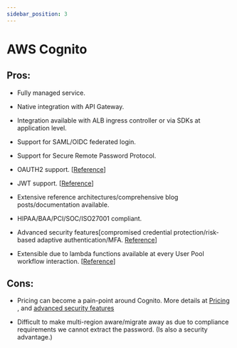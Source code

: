 ```yaml
---
sidebar_position: 3
---
```


# AWS Cognito

## Pros:

- Fully managed service.

- Native integration with API Gateway.

- Integration available with ALB ingress controller or via SDKs at application level.

- Support for SAML/OIDC federated login.

- Support for Secure Remote Password Protocol.

- OAUTH2 support. [[Reference](https://aws.amazon.com/blogs/mobile/understanding-amazon-cognito-user-pool-oauth-2-0-grants/ "https://aws.amazon.com/blogs/mobile/understanding-amazon-cognito-user-pool-oauth-2-0-grants/")]

- JWT support. [[Reference](https://docs.aws.amazon.com/cognito/latest/developerguide/authentication.html "https://docs.aws.amazon.com/cognito/latest/developerguide/authentication.html")]

- Extensive reference architectures/comprehensive blog posts/documentation available.

- HIPAA/BAA/PCI/SOC/ISO27001 compliant.

- Advanced security features[compromised credential protection/risk-based adaptive authentication/MFA. [Reference](https://aws.amazon.com/blogs/security/how-to-use-new-advanced-security-features-for-amazon-cognito-user-pools/ "https://aws.amazon.com/blogs/security/how-to-use-new-advanced-security-features-for-amazon-cognito-user-pools/")]

- Extensible due to lambda functions available at every User Pool workflow interaction. [[Reference](https://docs.aws.amazon.com/cognito/latest/developerguide/cognito-user-identity-pools-working-with-aws-lambda-triggers.html "https://docs.aws.amazon.com/cognito/latest/developerguide/cognito-user-identity-pools-working-with-aws-lambda-triggers.html")]

## Cons:

- Pricing can become a pain-point around Cognito. More details at [Pricing](https://aws.amazon.com/cognito/pricing/ "https://aws.amazon.com/cognito/pricing/") , and [advanced security features](https://aws.amazon.com/blogs/security/how-to-use-new-advanced-security-features-for-amazon-cognito-user-pools/ "https://aws.amazon.com/blogs/security/how-to-use-new-advanced-security-features-for-amazon-cognito-user-pools/")

- Difficult to make multi-region aware/migrate away as due to compliance requirements we cannot extract the password. (Is also a security advantage.)